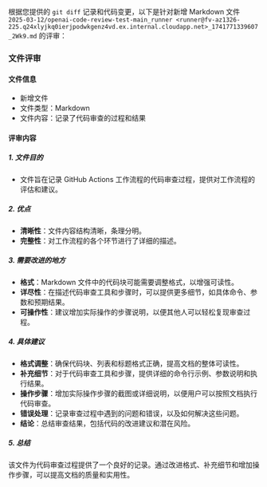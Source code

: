 根据您提供的 `git diff` 记录和代码变更，以下是针对新增 Markdown 文件 `2025-03-12/openai-code-review-test-main_runner <runner@fv-az1326-225.q24xlyjkq0ierjpodwkgenz4vd.ex.internal.cloudapp.net>_1741771339607_2Wk9.md` 的评审：

### 文件评审

#### 文件信息
- 新增文件
- 文件类型：Markdown
- 文件内容：记录了代码审查的过程和结果

#### 评审内容

##### 1. 文件目的
- 文件旨在记录 GitHub Actions 工作流程的代码审查过程，提供对工作流程的评估和建议。

##### 2. 优点
- **清晰性**：文件内容结构清晰，条理分明。
- **完整性**：对工作流程的各个环节进行了详细的描述。

##### 3. 需要改进的地方
- **格式**：Markdown 文件中的代码块可能需要调整格式，以增强可读性。
- **详尽性**：在描述代码审查工具和步骤时，可以提供更多细节，如具体命令、参数和预期结果。
- **可操作性**：建议增加实际操作的步骤说明，以便其他人可以轻松复现审查过程。

##### 4. 具体建议
- **格式调整**：确保代码块、列表和标题格式正确，提高文档的整体可读性。
- **补充细节**：对于代码审查工具和步骤，提供详细的命令行示例、参数说明和执行结果。
- **操作步骤**：增加实际操作步骤的截图或详细说明，以便用户可以按照文档执行代码审查。
- **错误处理**：记录审查过程中遇到的问题和错误，以及如何解决这些问题。
- **结论**：总结审查结果，包括代码的改进建议和潜在风险。

##### 5. 总结
该文件为代码审查过程提供了一个良好的记录。通过改进格式、补充细节和增加操作步骤，可以提高文档的质量和实用性。